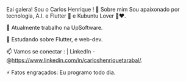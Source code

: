 Eai galera! Sou o Carlos Henrique ! 👋
Sobre mim
Sou apaixonado por tecnologia, A.I. e Flutter 🤖 e Kubuntu Lover 🐧❤️.

🔭 Atualmente trabalho na UpSoftware.

🌱 Estudando sobre Flutter, e web-dev.

📫 Vamos se conectar : | LinkedIn - @https://www.linkedin.com/in/carloshenriquetarabal/.

⚡ Fatos engraçados: Eu programo todo dia.
